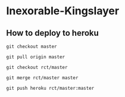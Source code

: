 # Inexorable-Kingslayer

## How to deploy to heroku

```
git checkout master

git pull origin master

git checkout rct/master

git merge rct/master master

git push heroku rct/master:master
```
